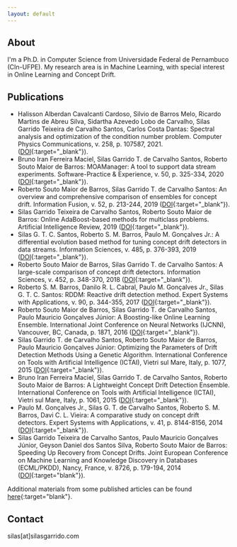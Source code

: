 ```yaml
---
layout: default
---
```


## About

I'm a Ph.D. in Computer Science from Universidade Federal de Pernambuco (CIn-UFPE). My research area is in Machine Learning, with special interest in Online Learning and Concept Drift.

## Publications


-  Halisson Alberdan Cavalcanti Cardoso, Silvio de Barros Melo, Ricardo Martins de Abreu Silva, Sidartha Azevedo Lobo de Carvalho, Silas Garrido Teixeira de Carvalho Santos, Carlos Costa Dantas: Spectral analysis and optimization of the condition number problem. Computer Physics Communications, v. 258, p. 107587, 2021. ([DOI](https://dx.doi.org/10.1016/j.cpc.2020.107587){:target="_blank"}).
-  Bruno Iran Ferreira Maciel, Silas Garrido T. de Carvalho Santos, Roberto Souto Maior de Barros: MOAManager: A tool to support data stream experiments. Software-Practice & Experience, v. 50, p. 325-334, 2020 ([DOI](https://dx.doi.org/10.1002/spe.2795){:target="_blank"}).
-  Roberto Souto Maior de Barros, Silas Garrido T. de Carvalho Santos: An overview and comprehensive comparison of ensembles for concept drift. Information Fusion, v. 52, p. 213-244, 2019 ([DOI](https://doi.org/10.1016/j.inffus.2019.03.006){:target="_blank"}).
-  Silas Garrido Teixeira de Carvalho Santos, Roberto Souto Maior de Barros: Online AdaBoost-based methods for multiclass problems. Artificial Intelligence Review, 2019 ([DOI](https://doi.org/10.1007/s10462-019-09696-6){:target="_blank"}).
-  Silas G. T. C. Santos, Roberto S. M. Barros, Paulo M. Gonçalves Jr.: A differential evolution based method for tuning concept drift detectors in data streams. Information Sciences, v. 485, p. 376-393, 2019 ([DOI](https://doi.org/10.1016/j.ins.2019.02.031){:target="_blank"}).
-  Roberto Souto Maior de Barros, Silas Garrido T. de Carvalho Santos: A large-scale comparison of concept drift detectors. Information Sciences, v. 452, p. 348-370, 2018 ([DOI](https://dx.doi.org/10.1016/j.ins.2018.04.014){:target="_blank"}).
-  Roberto S. M. Barros, Danilo R. L. Cabral, Paulo M. Gonçalves Jr., Silas G. T. C. Santos: RDDM: Reactive drift detection method. Expert Systems with Applications, v. 90, p. 344-355, 2017 ([DOI](https://dx.doi.org/10.1016/j.eswa.2017.08.023){:target="_blank"}).
-  Roberto Souto Maior de Barros, Silas Garrido T. de Carvalho Santos, Paulo Mauricio Gonçalves Júnior: A Boosting-like Online Learning Ensemble. International Joint Conference on Neural Networks (IJCNN), Vancouver, BC, Canada, p. 1871, 2016 ([DOI](https://dx.doi.org/10.1109/IJCNN.2016.7727427){:target="_blank"}).
-  Silas Garrido T. de Carvalho Santos, Roberto Souto Maior de Barros, Paulo Mauricio Gonçalves Júnior: Optimizing the Parameters of Drift Detection Methods Using a Genetic Algorithm. International Conference on Tools with Artificial Intelligence (ICTAI), Vietri sul Mare, Italy, p. 1077, 2015 ([DOI](https://dx.doi.org/10.1109/ICTAI.2015.153){:target="_blank"}).
-  Bruno Iran Ferreira Maciel, Silas Garrido T. de Carvalho Santos, Roberto Souto Maior de Barros: A Lightweight Concept Drift Detection Ensemble. International Conference on Tools with Artificial Intelligence (ICTAI), Vietri sul Mare, Italy, p. 1061, 2015 ([DOI](https://dx.doi.org/10.1109/ICTAI.2015.151){:target="_blank"}).
-  Paulo M. Gonçalves Jr., Silas G. T. de Carvalho Santos, Roberto S. M. Barros, Davi C. L. Vieira: A comparative study on concept drift detectors. Expert Systems with Applications, v. 41, p. 8144-8156, 2014 ([DOI](https://dx.doi.org/10.1016/j.eswa.2014.07.019){:target="_blank"}).
-  Silas Garrido Teixeira de Carvalho Santos, Paulo Mauricio Gonçalves Júnior, Geyson Daniel dos Santos Silva, Roberto Souto Maior de Barros: Speeding Up Recovery from Concept Drifts. Joint European Conference on Machine Learning and Knowledge Discovery in Databases (ECML/PKDD), Nancy, France, v. 8726, p. 179-194, 2014 ([DOI](https://dx.doi.org/10.1007/978-3-662-44845-8_12){:target="blank"}).

Additional materials from some published articles can be found [here](https://sites.google.com/site/moamethods/){:target="blank"}.

## Contact

silas[at]silasgarrido.com
